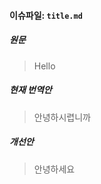 <!-- 번역 문서에서 수정해야 할 부분이 있다면 아래의 템플릿에 따라 이슈 등록 및
Pull Request 를 보내주시기 바랍니다. 감사합니다. -->
#### 이슈파일:   `title.md`
##### 원문
> Hello

##### 현재 번역안
> 안녕하시렵니까

##### 개선안
> 안녕하세요
